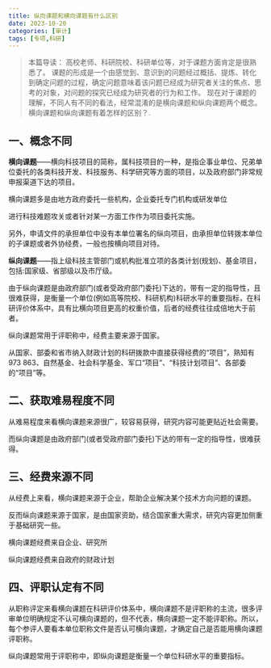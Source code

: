 ```yaml
---
title: 纵向课题和横向课题有什么区别
date: 2023-10-20
categories: [审计]
tags: [专项,科研]
---
```

> 本篇导读：
> 高校老师、科研院校、科研单位等，对于课题方面肯定是很熟悉了。
> 课题的形成是一个由感觉到、意识到的问题经过概括、提炼、转化到确定问题的过程，确定问题意味着该问题已经成为研究者关注的焦点、思考的对象，对问题的探究已经成为研究者的行为和工作。
> 现在对于课题的理解，不同人有不同的看法，经常混淆的是横向课题和纵向课题两个概念。横向课题和纵向课题有着怎样的区别？.

## 一、概念不同

**横向课题**——横向科技项目的简称，属科技项目的一种，是指企事业单位、兄弟单位委托的各类科技开发、科技服务、科学研究等方面的项目，以及政府部门非常规申报渠道下达的项目。

横向课题多是由地方政府委托一些机构，企业委托专门机构或研发单位

进行科技难题攻关或者针对某一方面工作作为项目委托实施。

另外，申请文件的承担单位中没有本单位署名的纵向项目，由承担单位转拨本单位的子课题或者外协经费，一般也按横向项目对待。

**纵向课题**——指上级科技主管部门或机构批准立项的各类计划(规划)、基金项目，包括:国家级、省部级以及市厅级。

由于纵向课题是由政府部门(或者受政府部门委托)下达的，带有一定的指导性，且很难获得，是衡量一个单位(例如高等院校、科研机构)科研水平的重要指标，在科研评价体系中，具有比横向项目更高的权重价值，后者的经费往往成倍地大于前者。

纵向课题常用于评职称中，经费主要来源于国家。

从国家、部委和省市纳入财政计划的科研拨款中直接获得经费的“项目”，熟知有 973 863、自然基金、社会科学基金、军口“项目”、“科技计划项目”、各部委的“项目”等。

## 二、获取难易程度不同

从难易程度来看横向课题来源很广，较容易获得，研究内容可能更贴近社会需要。

而纵向课题是由政府部门(或者受政府部门委托)下达的带有一定的指导性，很难获得。

## 三、经费来源不同

从经费上来看，横向课题来源于企业，帮助企业解决某个技术方向问题的课题。

反而纵向课题来源于国家，是由国家资助，结合国家重大需求，研究内容更加侧重于基础研究一些。

横向课题经费来自企业、研究所

纵向课题经费来自政府的财政计划

## 四、评职认定有不同

从职称评定来看横向课题在科研评价体系中，横向课题不是评职称的主流，很多评审单位明确规定不认可横向课题的，但不代表，横向课题一定不能评职称。所以，每个参评人要看本单位职称文件是否认可横向课题，才确定自己是否能用横向课题评职称。

纵向课题常用于评职称中，即纵向课题是衡量一个单位科研水平的重要指标。